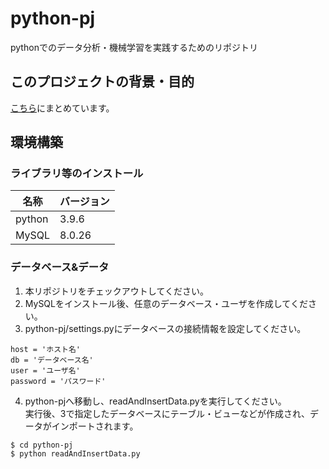 # python-pj
pythonでのデータ分析・機械学習を実践するためのリポジトリ

## このプロジェクトの背景・目的
[こちら](https://github.com/KentoKodama214/python-pj/wiki)にまとめています。

## 環境構築
### ライブラリ等のインストール
|名称|バージョン|
|---|---|
|python|3.9.6|
|MySQL|8.0.26|

### データベース&データ
1. 本リポジトリをチェックアウトしてください。
2. MySQLをインストール後、任意のデータベース・ユーザを作成してください。
3. python-pj/settings.pyにデータベースの接続情報を設定してください。
```
host = 'ホスト名'
db = 'データベース名'
user = 'ユーザ名'
password = 'パスワード'
```
4. python-pjへ移動し、readAndInsertData.pyを実行してください。  
実行後、3で指定したデータベースにテーブル・ビューなどが作成され、データがインポートされます。
```
$ cd python-pj
$ python readAndInsertData.py
```